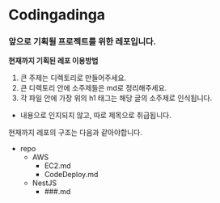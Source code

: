 # Codingadinga
### 앞으로 기획될 프로젝트를 위한 레포입니다.

**현재까지 기획된 레포 이용방법**
  1. 큰 주제는 디렉토리로 만들어주세요.
  2. 큰 디렉토리 안에 소주제들은 md로 정리해주세요. 
  3. 각 파일 안에 가장 위의 h1 태그는 해당 글의 소주제로 인식됩니다.
  
  - 내용으로 인지되지 않고, 따로 제목으로 취급됩니다.
  
  현재까지 레포의 구조는 다음과 같아야합니다.

  - repo
    - AWS
      - EC2.md
      - CodeDeploy.md
    - NestJS
      - ###.md
  
